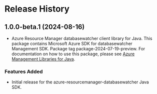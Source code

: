 # Release History

## 1.0.0-beta.1 (2024-08-16)

- Azure Resource Manager databasewatcher client library for Java. This package contains Microsoft Azure SDK for databasewatcher Management SDK.  Package tag package-2024-07-19-preview. For documentation on how to use this package, please see [Azure Management Libraries for Java](https://aka.ms/azsdk/java/mgmt).
### Features Added

- Initial release for the azure-resourcemanager-databasewatcher Java SDK.

